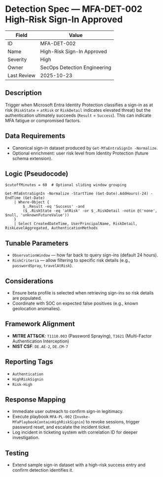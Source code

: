 # Detection Spec — MFA-DET-002 High-Risk Sign-In Approved

| Field | Value |
|-------|-------|
| ID | MFA-DET-002 |
| Name | High-Risk Sign-In Approved |
| Severity | High |
| Owner | SecOps Detection Engineering |
| Last Review | 2025-10-23 |

## Description
Trigger when Microsoft Entra Identity Protection classifies a sign-in as at risk (`RiskState` = `atRisk` or `RiskDetail` indicates elevated threat) but the authentication ultimately succeeds (`Result` = `Success`). This can indicate MFA fatigue or compromised factors.

## Data Requirements
- Canonical sign-in dataset produced by `Get-MfaEntraSignIn -Normalize`.
- Optional enrichment: user risk level from Identity Protection (future schema extension).

## Logic (Pseudocode)
```
$cutoffMinutes = 60  # Optional sliding window grouping

Get-MfaEntraSignIn -Normalize -StartTime (Get-Date).AddHours(-24) -EndTime (Get-Date)
    | Where-Object {
        $_.Result -eq 'Success' -and
        ($_.RiskState -eq 'atRisk' -or $_.RiskDetail -notin @('none', $null, 'unknownFutureValue'))
    }
    | Select CreatedDateTime, UserPrincipalName, RiskDetail, RiskLevelAggregated, AuthenticationMethods
```

## Tunable Parameters
- `ObservationWindow` — how far back to query sign-ins (default 24 hours).
- `RiskCriteria` — allow filtering to specific risk details (e.g., `passwordSpray`, `travelAtRisk`).

## Considerations
- Ensure beta profile is selected when retrieving sign-ins so risk details are populated.
- Coordinate with SOC on expected false positives (e.g., known geolocation anomalies).

## Framework Alignment
- **MITRE ATT&CK**: `T1110.003` (Password Spraying), `T1621` (Multi-Factor Authentication Interception)
- **NIST CSF**: `DE.AE-2`, `DE.CM-7`

## Reporting Tags
- `Authentication`
- `HighRiskSignin`
- `Risk-High`

## Response Mapping
- Immediate user outreach to confirm sign-in legitimacy.
- Execute playbook `MFA-PL-002` (`Invoke-MfaPlaybookContainHighRiskSignin`) to revoke sessions, trigger password reset, and escalate the incident ticket.
- Log incident in ticketing system with correlation ID for deeper investigation.

## Testing
- Extend sample sign-in dataset with a high-risk success entry and confirm detection identifies it.
